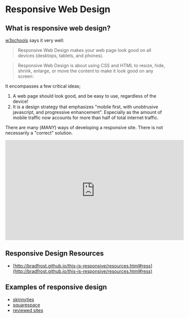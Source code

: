 # Responsive Web Design

## What is responsive web design?

[w3schools](http://www.w3schools.com/html/html_responsive.asp) says it very well:

> Responsive Web Design makes your web page look good on all devices (desktops, tablets, and phones).

> Responsive Web Design is about using CSS and HTML to resize, hide, shrink, enlarge, or move the content to make it look good on any screen:


It encompasses a few critical ideas;

1. A web page should look good, and be easy to use, regardless of the device!
2. It is a design strategy that emphasizes "mobile first, with unobtrusive javascript, and progressive enhancement". Especially as the amount of mobile traffic now accounts for more than half of total internet traffic.

There are many (_MANY_) ways of developing a responsive site. There is not necessarily a "correct" solution.

<iframe width="560" height="315" src="https://www.youtube.com/embed/n8wygTVQzsg" frameborder="0" allowfullscreen></iframe>


## Responsive Design Resources
- [http://bradfrost.github.io/this-is-responsive/resources.html#ress](http://bradfrost.github.io/this-is-responsive/resources.html#ress)

## Examples of responsive design

- [skinnyties](http://skinnyties.com)
- [squarespace](https://www.squarespace.com)
- [reviewed sites](http://www.awwwards.com/websites/responsive-design/)